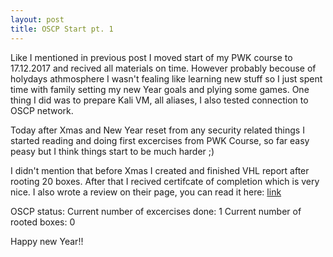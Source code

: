 ```yaml
---
layout: post
title: OSCP Start pt. 1
---
```


Like I mentioned in previous post I moved start of my PWK course to 17.12.2017 and recived all materials on time. However probably becouse of holydays athmosphere I wasn't fealing like learning new stuff so I just spent time with family setting my new Year goals and plying some games. One thing I did was to prepare Kali VM, all aliases, I also tested connection to OSCP network.

Today after Xmas and New Year reset from any security related things I started reading and doing first excercises from PWK Course, so far easy peasy but I think things start to be much harder ;)

I didn't mention that before Xmas I created and finished VHL report after rooting 20 boxes. After that I recived certifcate of completion which is very nice. I also wrote a review on their page, you can read it here: [link](https://www.virtualhackinglabs.com/reviews/)

OSCP status:
Current number of excercises done: 1
Current number of rooted boxes: 0

Happy new Year!!
